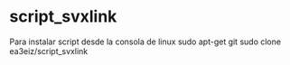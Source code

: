 # script_svxlink
Para instalar script
desde la consola de linux
sudo apt-get git
sudo clone ea3eiz/script_svxlink
